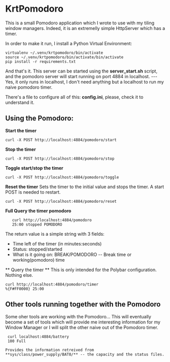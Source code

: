 # KrtPomodoro

This is a small Pomodoro application which I wrote to use with my tiling window managers. Indeed, it is an extremelly simple HttpServer which has a timer.

In order to make it run, I install a Python Virtual Environment:

    virtualenv ~/.venv/krtpomodoro/bin/activate
    source ~/.venv/krtpomodoro/bin/activate/bin/activate
    pip install -r requirements.txt
    
And that's it. This server can be started using the **server_start.sh** script, and the pomodoro server will start running on port 4884  in localhost. --- Yes, it only runs in localhost, I don't need anything but a localhost to run my naive pomodoro timer.

There's a file to configure all of this: **config.ini**, please, check it to understand it.
 
## Using the Pomodoro:

**Start the timer**

    curl -X POST http://localhost:4884/pomodoro/start
 
**Stop the timer**

    curl -X POST http://localhost:4884/pomodoro/stop
    
 **Toggle start/stop the timer**
 
    curl -X POST http://localhost:4884/pomodoro/toggle
    
  **Reset the timer**
  Sets the timer to the initial value and stops the timer. A start POST is needed to restart.
 
    curl -X POST http://localhost:4884/pomodoro/reset
    
  **Full Query the timer pomodoro**
  
       curl http://localhost:4884/pomodoro
       25:00 stopped POMODORO
   
   The return value is a simple string with 3 fields:
   
   * Time left of the timer (in minutes:seconds)
   * Status: stopped/started
   * What is it going on: BREAK/POMODORO -- Break time or working(pomodoro) time
   
   ** Query the timer **
   This is only intended for the Polybar configuration. Nothing else.
   
    curl http://localhost:4884/pomodoro/timer
    %{F#FF0000} 25:00

  ## Other tools running together with the Pomodoro
  Some oher tools are working with the Pomodoro... This will eventually become a set of tools which will provide me interesting information for my Window Manager or I will split the other naive out of the Pomodoro timer.
  
     curl localhost:4884/battery
     100 Full
  
    Provides the information retreived from **sys/class/power_supply/BAT0/** -- the capacity and the status files.
  